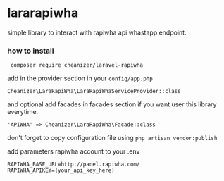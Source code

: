 # lararapiwha
simple library to interact with rapiwha api whastapp endpoint. 
### how to install
` composer require cheanizer/laravel-rapiwha`

add in the provider section in your `config/app.php`

    Cheanizer\LaraRapiWha\LaraRapiWhaServiceProvider::class
    
and optional add facades in facades section if you want user this library everytime.

    'APIWHA' => Cheanizer\LaraRapiWha\Facade::class
   
don't forget to copy configuration file using 
   `php artisan vendor:publish`

add parameters rapiwha account to your .env

    RAPIWHA_BASE_URL=http://panel.rapiwha.com/
    RAPIWHA_APIKEY={your_api_key_here}
    

